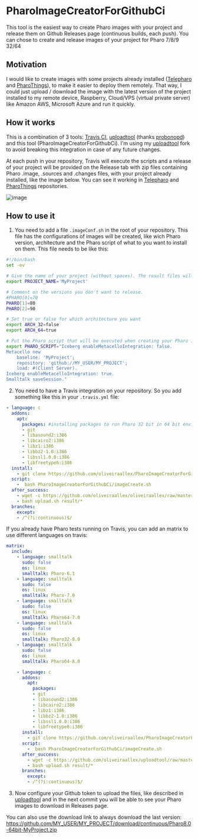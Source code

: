 # PharoImageCreatorForGithubCi
This tool is the easiest way to create Pharo images with your project and release them on Github Releases page (continuous builds, each push). You can chose to create and release images of your project for Pharo 7/8/9 32/64

## Motivation
I would like to create images with some projects already installed ([Telepharo](https://github.com/pharo-ide/TelePharo) and [PharoThings](https://github.com/pharo-iot/PharoThings)), to make it easier to deploy them remotely. That way, I could just upload / download the image with the latest version of the project installed to my remote device, Raspberry, Cloud/VPS (virtual private server) like Amazon AWS, Microsoft Azure and run it quickly.

## How it works
This is a combination of 3 tools: [Travis CI](https://docs.travis-ci.com/user/tutorial), [uploadtool](https://github.com/probonopd/uploadtool) (thanks [probonopd](https://github.com/probonopd)) and this tool (PharoImageCreatorForGithubCi). I'm using my [uploadtool](https://github.com/oliveiraallex/uploadtool) fork to avoid breaking this integration in case of any future changes. 

At each push in your repository, Travis will execute the scripts and a release of your project will be provided on the Release tab with zip files containing Pharo .image, .sources and .changes files, with your project already installed, like the image below. You can see it working in [Telepharo](https://github.com/pharo-ide/TelePharo) and [PharoThings](https://github.com/pharo-iot/PharoThings) repositories. 

![image](https://user-images.githubusercontent.com/39618015/83521318-55a8a780-a4df-11ea-9f66-81cd8b05e74d.png)

## How to use it

1. You need to add a file `.imageConf.sh` in the root of your repository. This file has the configurations of images will be created, like wich Pharo version, architecture and the Pharo script of what to you want to install on them. This file needs to be like this:
```bash
#!/bin/bash
set -ev

# Give the name of your project (without spaces). The result files will look like this: Pharo8.0-64bit-MyProject.zip
export PROJECT_NAME='MyProject'

# Comment on the versions you don't want to release.
#PHARO[0]=70
PHARO[1]=80
PHARO[2]=90

# Set true or false for which architecture you want
export ARCH_32=false
export ARCH_64=true

# Put the Pharo script that will be executed when creating your Pharo images
export PHARO_SCRIPT="Iceberg enableMetacelloIntegration: false.
Metacello new
	baseline: 'MyProject';
	repository: 'github://MY_USER/MY_PROJECT';
	load: #(Client Server).	
Iceberg enableMetacelloIntegration: true.
Smalltalk saveSession."
```

2. You need to have a Travis integration on your repository. So you add something like this in your `.travis.yml` file:
```yml
- language: c
  addons:
    apt:
      packages: #installing packages to run Pharo 32 bit in 64 bit environment
      - git
      - libasound2:i386
      - libcairo2:i386
      - libz1:i386
      - libbz2-1.0:i386
      - libssl1.0.0:i386
      - libfreetype6:i386
  install:
    - git clone https://github.com/oliveiraallex/PharoImageCreatorForGithubCi.git
  script:
    -  bash PharoImageCreatorForGithubCi/imageCreate.sh
  after_success:
    - wget -c https://github.com/oliveiraallex/oliveiraallex/raw/master/upload.sh
    - bash upload.sh result/*
  branches:
    except:
    - /^(?i:continuous)$/
```

If you already have Pharo tests running on Travis, you can add an matrix to use different languages on travis:

```yml
matrix:
  include:
    - language: smalltalk
      sudo: false
      os: linux
      smalltalk: Pharo-6.1
    - language: smalltalk
      sudo: false
      os: linux
      smalltalk: Pharo-7.0
    - language: smalltalk
      sudo: false
      os: linux
      smalltalk: Pharo64-7.0
    - language: smalltalk
      sudo: false
      os: linux
      smalltalk: Pharo32-8.0
    - language: smalltalk
      sudo: false
      os: linux
      smalltalk: Pharo64-8.0

    - language: c
      addons:
        apt:
          packages:
          - git
          - libasound2:i386
          - libcairo2:i386
          - libz1:i386
          - libbz2-1.0:i386
          - libssl1.0.0:i386
          - libfreetype6:i386
      install:
        - git clone https://github.com/oliveiraallex/PharoImageCreatorForGithubCi.git
      script:
        -  bash PharoImageCreatorForGithubCi/imageCreate.sh
      after_success:
        - wget -c https://github.com/oliveiraallex/uploadtool/raw/master/upload.sh
        - bash upload.sh result/*
      branches:
        except:
        - /^(?i:continuous)$/
```
3. Now configure your Github token to upload the files, like described in [uploadtool](https://github.com/probonopd/uploadtool) and in the next commit you will be able to see your Pharo images to download in Releases page. 

You can also use the download link to always download the last version: https://github.com/MY_USER/MY_PROJECT/download/continuous/Pharo8.0-64bit-MyProject.zip

